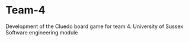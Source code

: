 # Team-4
Development of the Cluedo board game for team 4. University of Sussex Software engineering module
